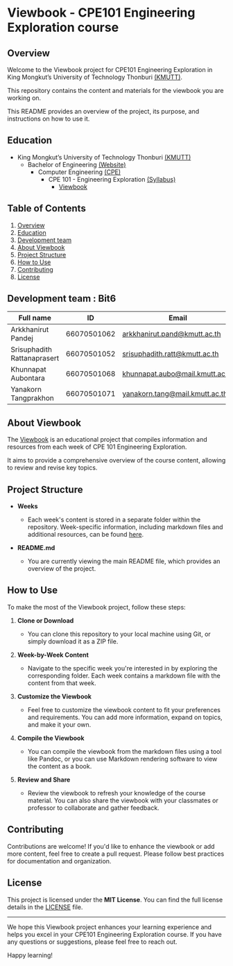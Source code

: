 # Viewbook - CPE101 Engineering Exploration course

## Overview

Welcome to the Viewbook project for CPE101 Engineering Exploration in King Mongkut’s University of Technology Thonburi [(KMUTT)](https://www.kmutt.ac.th/). 

This repository contains the content and materials for the viewbook you are working on.

This README provides an overview of the project, its purpose, and instructions on how to use it.

## Education
- King Mongkut’s University of Technology Thonburi [(KMUTT)](https://www.kmutt.ac.th/)
    - Bachelor of Engineering [(Website)](https://eng.kmutt.ac.th)
        - Computer Engineering [(CPE)](https://www.cpe.kmutt.ac.th)
            - CPE 101 - Engineering Exploration [(Syllabus)](https://drive.google.com/file/d/1q8DzZ1vEUM5RS1FiopvX1kUsBls0Rmtl/view)
                - [Viewbook](https://github.com/LuXeVi1/Bit6_Viewbook)

## Table of Contents
1. [Overview](#overview)
2. [Education](#education)
3. [Development team](#development-team)
4. [About Viewbook](#about-viewbook)
5. [Project Structure](#project-structure)
6. [How to Use](#how-to-use)
7. [Contributing](#contributing)
8. [License](#license)

## Development team : Bit6

| Full name             | ID            | Email                             | GitHub User|
| -                     | -             | -                                 | -         |
| Arkkhanirut Pandej    | 66070501062   | <arkkhanirut.pand@kmutt.ac.th>    |[@LuXeVi1](https://github.com/LuXeVi1)|
| Srisuphadith Rattanaprasert        | 66070501052    | <srisuphadith.ratt@kmutt.ac.th>        |[@Srisuphadith](https://github.com/Srisuphadith)|
| Khunnapat Aubontara     | 66070501068    | <khunnapat.aubo@mail.kmutt.ac.th>       | [@omgnatggboy](https://github.com/omgnatggboy)|
| Yanakorn Tangprakhon | 66070501071   | <yanakorn.tang@mail.kmutt.ac.th>         |[@FiFaKuBz](https://github.com/FiFaKuBz)|


## About Viewbook

The [Viewbook](/Draft%20Viewbook/Viewbook.md) is an educational project that compiles information and resources from each week of CPE 101 Engineering Exploration. 

It aims to provide a comprehensive overview of the course content, allowing to review and revise key topics.

## Project Structure

- **Weeks**
    - Each week's content is stored in a separate folder within the repository. Week-specific information, including markdown files and additional resources, can be found [here](/Draft%20Viewbook/Viewbook.md).

- **README.md**
    - You are currently viewing the main README file, which provides an overview of the project.

## How to Use

To make the most of the Viewbook project, follow these steps:

1. **Clone or Download**
    - You can clone this repository to your local machine using Git, or simply download it as a ZIP file.

2. **Week-by-Week Content**
    - Navigate to the specific week you're interested in by exploring the corresponding folder. Each week contains a markdown file with the content from that week.

3. **Customize the Viewbook**
    - Feel free to customize the viewbook content to fit your preferences and requirements. You can add more information, expand on topics, and make it your own.

4. **Compile the Viewbook**
    - You can compile the viewbook from the markdown files using a tool like Pandoc, or you can use Markdown rendering software to view the content as a book.

5. **Review and Share**
    - Review the viewbook to refresh your knowledge of the course material. You can also share the viewbook with your classmates or professor to collaborate and gather feedback.


## Contributing

Contributions are welcome! If you'd like to enhance the viewbook or add more content, feel free to create a pull request. Please follow best practices for documentation and organization.

## License

This project is licensed under the **MIT License**. You can find the full license details in the [LICENSE](/LICENSE) file.

---

We hope this Viewbook project enhances your learning experience and helps you excel in your CPE101 Engineering Exploration course. If you have any questions or suggestions, please feel free to reach out.

Happy learning!